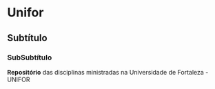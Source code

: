 # Unifor
## Subtítulo
### SubSubtítulo

**Repositório** das disciplinas ministradas na Universidade de Fortaleza - UNIFOR

